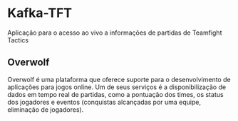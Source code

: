 # Kafka-TFT

Aplicação para o acesso ao vivo a informações de partidas de Teamfight Tactics

## Overwolf

Overwolf é uma plataforma que oferece suporte para o desenvolvimento de aplicações 
para jogos online. Um de seus serviços é a disponibilização de dados em tempo real
de partidas, como a pontuação dos times, os status dos jogadores e eventos (conquistas
alcançadas por uma equipe, eliminação de jogadores).

